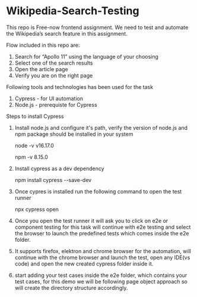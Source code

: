 # Wikipedia-Search-Testing

This repo is Free-now frontend assignment.
We need to test and automate the Wikipedia’s search feature in this assignment.


Flow included in this repo are:

1. Search for “Apollo 11” using the language of your choosing
2. Select one of the search results
3. Open the article page
4. Verify you are on the right page


Following tools and technologies has been used for the task
1. Cypress - for UI automation
2. Node.js - prerequiste for Cypress


Steps to install Cypress

1. Install node.js and configure it's path, verify the version of node.js and npm
   package should be installed in your system
   
   node -v 
   v16.17.0
   
   npm -v
   8.15.0
   
2. Install cypress as a dev dependency
   
   npm install cypress --save-dev
   
3. Once cypres is installed run the following command to open the test runner
   
   npx cypress open
   
4. Once you open the test runner it will ask you to click on e2e or component testing
   for this task will continue with e2e testing and select the browser to launch the 
   predefined tests which comes inside the e2e folder.
   
5. It supports firefox, elektron and chrome browser for the automation, will continue
   with the chrome browser and launch the test, open any IDE(vs code) and open the new created
   cypress folder inside it.
   
6. start adding your test cases inside the e2e folder, which contains your test cases, for 
   this demo we will be following page object approach so will create the directory structure
   accordingly.
   
   
